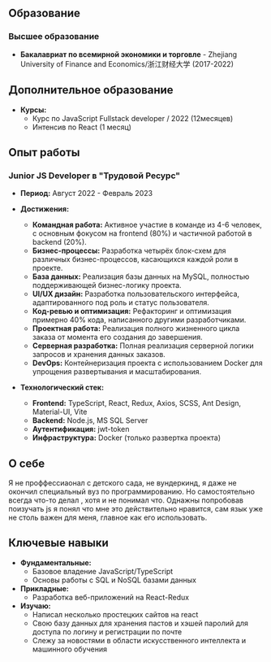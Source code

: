 ## Образование

### Высшее образование
- **Бакалавриат по всемирной экономики и торговле** - Zhejiang University of Finance and Economics/浙江财经大学 (2017-2022)

## Дополнительное образование
- **Курсы:**
  - Курс по JavaScript Fullstack developer / 2022 (12месяцев)
  - Интенсив по React (1 месяц)

## Опыт работы

### Junior JS Developer в "Трудовой Ресурс"

- **Период:** Август 2022 - Февраль 2023
- **Достижения:**
  - **Командная работа:** Активное участие в команде из 4-6 человек, с основным фокусом на frontend (80%) и частичной работой в backend (20%).
  - **Бизнес-процессы:** Разработка четырёх блок-схем для различных бизнес-процессов, касающихся каждой роли в проекте.
  - **База данных:** Реализация базы данных на MySQL, полностью поддерживающей бизнес-логику проекта.
  - **UI/UX дизайн:** Разработка пользовательского интерфейса, адаптированного под роль и статус пользователя.
  - **Код-ревью и оптимизация:** Рефакторинг и оптимизация примерно 40% кода, написанного другими разработчиками.
  - **Проектная работа:** Реализация полного жизненного цикла заказа от момента его создания до завершения.
  - **Серверная разработка:** Полная реализация серверной логики запросов и хранения данных заказов.
  - **DevOps:** Контейнеризация проекта с использованием Docker для упрощения развертывания и масштабирования.

- **Технологический стек:**
  - **Frontend:** TypeScript, React, Redux, Axios, SCSS, Ant Design, Material-UI, Vite
  - **Backend:** Node.js, MS SQL Server
  - **Аутентификация:** jwt-token
  - **Инфраструктура:** Docker (только развертка проекта)

## О себе

Я не проффессиаонал с детского сада, не вундеркинд, я даже не окончил специальный вуз по программированию. Но самостоятельно всегда что-то делал , хотя и не понимал что. Однажны попробовав поизучать js я понял что мне это действительно нравится, сам язык уже не столь важен для меня, главное как его использовать.
## Ключевые навыки

- **Фундаментальные:**
  - Базовое владение JavaScript/TypeScript
  - Основы работы с SQL и NoSQL базами данных
- **Прикладные:**
  - Разработка веб-приложений на React-Redux 
- **Изучаю:**
  - Написал несколько простецких сайтов на react
  - Свою базу данных для хранения пастов и хэшей паролий для доступа по логину и регистрации по почте
  - Слежу за новостями в области искусственного интеллекта и машинного обучения
